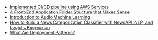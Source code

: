 <!-- daily.dev BOOKMARKS:START -->
- [Implemented CI/CD pipeline using AWS Services](https://app.daily.dev/posts/UTFXMT4oi?utm_source=rss&utm_medium=bookmarks&utm_campaign=HXokpWzAezAZPdGcYtCZz)
- [A Front-End Application Folder Structure that Makes Sense](https://app.daily.dev/posts/X72onQAAT?utm_source=rss&utm_medium=bookmarks&utm_campaign=HXokpWzAezAZPdGcYtCZz)
- [Introduction to Audio Machine Learning](https://app.daily.dev/posts/30Uj0WklJ?utm_source=rss&utm_medium=bookmarks&utm_campaign=HXokpWzAezAZPdGcYtCZz)
- [How to Build a News Categorization Classifier with NewsAPI, NLP, and Logistic Regression](https://app.daily.dev/posts/XxiUOAgOW?utm_source=rss&utm_medium=bookmarks&utm_campaign=HXokpWzAezAZPdGcYtCZz)
- [What Are Deployment Patterns?](https://app.daily.dev/posts/tIDXGYpI5?utm_source=rss&utm_medium=bookmarks&utm_campaign=HXokpWzAezAZPdGcYtCZz)
<!-- daily.dev BOOKMARKS:END -->
